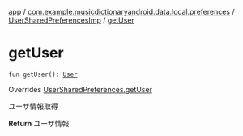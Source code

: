 [app](../../index.md) / [com.example.musicdictionaryandroid.data.local.preferences](../index.md) / [UserSharedPreferencesImp](index.md) / [getUser](./get-user.md)

# getUser

`fun getUser(): `[`User`](../../com.example.domain.model.entity/-user/index.md)

Overrides [UserSharedPreferences.getUser](../-user-shared-preferences/get-user.md)

ユーザ情報取得

**Return**
ユーザ情報


